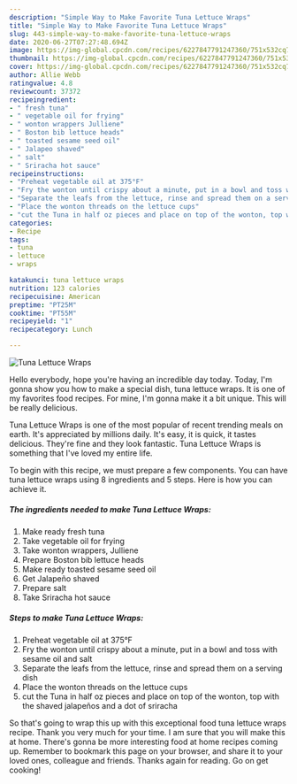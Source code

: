 ```yaml
---
description: "Simple Way to Make Favorite Tuna Lettuce Wraps"
title: "Simple Way to Make Favorite Tuna Lettuce Wraps"
slug: 443-simple-way-to-make-favorite-tuna-lettuce-wraps
date: 2020-06-27T07:27:48.694Z
image: https://img-global.cpcdn.com/recipes/6227847791247360/751x532cq70/tuna-lettuce-wraps-recipe-main-photo.jpg
thumbnail: https://img-global.cpcdn.com/recipes/6227847791247360/751x532cq70/tuna-lettuce-wraps-recipe-main-photo.jpg
cover: https://img-global.cpcdn.com/recipes/6227847791247360/751x532cq70/tuna-lettuce-wraps-recipe-main-photo.jpg
author: Allie Webb
ratingvalue: 4.8
reviewcount: 37372
recipeingredient:
- " fresh tuna"
- " vegetable oil for frying"
- " wonton wrappers Julliene"
- " Boston bib lettuce heads"
- " toasted sesame seed oil"
- " Jalapeo shaved"
- " salt"
- " Sriracha hot sauce"
recipeinstructions:
- "Preheat vegetable oil at 375°F"
- "Fry the wonton until crispy about a minute, put in a bowl and toss with sesame oil and salt"
- "Separate the leafs from the lettuce, rinse and spread them on a serving dish"
- "Place the wonton threads on the lettuce cups"
- "cut the Tuna in half oz pieces and place on top of the wonton, top with the shaved jalapeños and a dot of sriracha"
categories:
- Recipe
tags:
- tuna
- lettuce
- wraps

katakunci: tuna lettuce wraps 
nutrition: 123 calories
recipecuisine: American
preptime: "PT25M"
cooktime: "PT55M"
recipeyield: "1"
recipecategory: Lunch

---
```



![Tuna Lettuce Wraps](https://img-global.cpcdn.com/recipes/6227847791247360/751x532cq70/tuna-lettuce-wraps-recipe-main-photo.jpg)

Hello everybody, hope you're having an incredible day today. Today, I'm gonna show you how to make a special dish, tuna lettuce wraps. It is one of my favorites food recipes. For mine, I'm gonna make it a bit unique. This will be really delicious.

Tuna Lettuce Wraps is one of the most popular of recent trending meals on earth. It's appreciated by millions daily. It's easy, it is quick, it tastes delicious. They're fine and they look fantastic. Tuna Lettuce Wraps is something that I've loved my entire life.




To begin with this recipe, we must prepare a few components. You can have tuna lettuce wraps using 8 ingredients and 5 steps. Here is how you can achieve it.

<!--inarticleads1-->

##### The ingredients needed to make Tuna Lettuce Wraps:

1. Make ready  fresh tuna
1. Take  vegetable oil for frying
1. Take  wonton wrappers, Julliene
1. Prepare  Boston bib lettuce heads
1. Make ready  toasted sesame seed oil
1. Get  Jalapeño shaved
1. Prepare  salt
1. Take  Sriracha hot sauce




<!--inarticleads2-->

##### Steps to make Tuna Lettuce Wraps:

1. Preheat vegetable oil at 375°F
1. Fry the wonton until crispy about a minute, put in a bowl and toss with sesame oil and salt
1. Separate the leafs from the lettuce, rinse and spread them on a serving dish
1. Place the wonton threads on the lettuce cups
1. cut the Tuna in half oz pieces and place on top of the wonton, top with the shaved jalapeños and a dot of sriracha




So that's going to wrap this up with this exceptional food tuna lettuce wraps recipe. Thank you very much for your time. I am sure that you will make this at home. There's gonna be more interesting food at home recipes coming up. Remember to bookmark this page on your browser, and share it to your loved ones, colleague and friends. Thanks again for reading. Go on get cooking!
